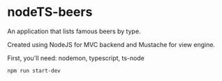 # nodeTS-beers

An application that lists famous beers by type.

Created using NodeJS for MVC backend and Mustache for view engine.

First, you'll need: 
nodemon, 
typescript, 
ts-node

`npm run start-dev`